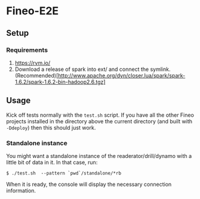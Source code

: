 # Fineo-E2E

## Setup

### Requirements
 1. https://rvm.io/
 2. Download a release of spark into ext/ and connect the symlink. (Recommended)[http://www.apache.org/dyn/closer.lua/spark/spark-1.6.2/spark-1.6.2-bin-hadoop2.6.tgz]

 ## Usage

 Kick off tests normally with the ```test.sh``` script. If you have all the other Fineo projects installed in the directory above the current directory (and built with `-Ddeploy`) then this should just work.

 ### Standalone instance

 You might want a standalone instance of the readerator/drill/dynamo with a little bit of data in it. In that case, run:

 ```
 $ ./test.sh  --pattern `pwd`/standalone/*rb
 ```

 When it is ready, the console will display the necessary connection information.
